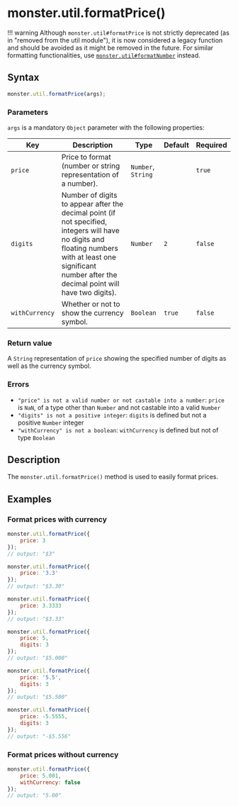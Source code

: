 # monster.util.formatPrice()

!!! warning
    Although `monster.util#formatPrice` is not strictly deprecated (as in "removed from the util module"), it is now considered a legacy function and should be avoided as it might be removed in the future. For similar formatting functionalities, use [`monster.util#formatNumber`](./formatNumber().md) instead.

## Syntax
```javascript
monster.util.formatPrice(args);
```

### Parameters
`args` is a mandatory `Object` parameter with the following properties:

Key | Description | Type | Default | Required
--- | --- | --- | --- | ---
`price` | Price to format (number or string representation of a number). | `Number`, `String` | | `true`
`digits` | Number of digits to appear after the decimal point (if not specified, integers will have no digits and floating numbers with at least one significant number after the decimal point will have two digits). | `Number` | `2` | `false`
`withCurrency` | Whether or not to show the currency symbol. | `Boolean` | `true` | `false`

### Return value
A `String` representation of `price` showing the specified number of digits as well as the currency symbol.

### Errors

* `"price" is not a valid number or not castable into a number`: `price` is `NaN`, of a type other than `Number` and not castable into a valid `Number`
* `"digits" is not a positive integer`: `digits` is defined but not a positive `Number` integer
* `"withCurrency" is not a boolean`: `withCurrency` is defined but not of type `Boolean`

## Description
The `monster.util.formatPrice()` method is used to easily format prices.

## Examples
### Format prices with currency
```javascript
monster.util.formatPrice({
	price: 3
});
// output: "$3"

monster.util.formatPrice({
	price: '3.3'
});
// output: "$3.30"

monster.util.formatPrice({
	price: 3.3333
});
// output: "$3.33"

monster.util.formatPrice({
	price: 5,
	digits: 3
});
// output: "$5.000"

monster.util.formatPrice({
	price: '5.5',
	digits: 3
});
// output: "$5.500"

monster.util.formatPrice({
	price: -5.5555,
	digits: 3
});
// output: "-$5.556"
```
### Format prices without currency
```javascript
monster.util.formatPrice({
	price: 5.001,
	withCurrency: false
});
// output: "5.00"
```
